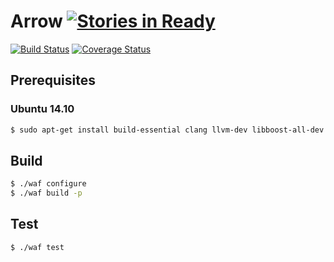 Arrow [![Stories in Ready](https://badge.waffle.io/arrowlang/arrow.svg?label=ready&title=Ready)](http://waffle.io/arrowlang/arrow)
=====
[![Build Status](https://travis-ci.org/arrowlang/arrow.svg?branch=master)](https://travis-ci.org/arrowlang/arrow)
[![Coverage Status](https://coveralls.io/repos/arrowlang/arrow/badge.svg?branch=master)](https://coveralls.io/r/arrowlang/arrow?branch=master)

## Prerequisites

### Ubuntu 14.10

```bash
$ sudo apt-get install build-essential clang llvm-dev libboost-all-dev libgmp-dev
```

## Build

```bash
$ ./waf configure
$ ./waf build -p
```

## Test

```bash
$ ./waf test
```
